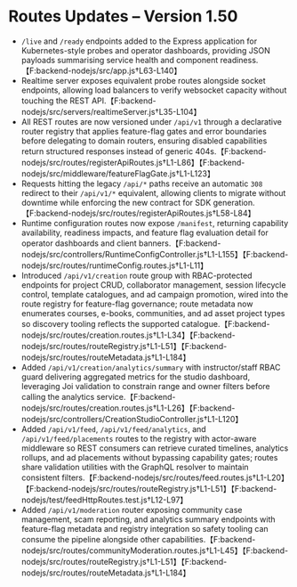 # Routes Updates – Version 1.50

- `/live` and `/ready` endpoints added to the Express application for Kubernetes-style probes and operator dashboards, providing JSON payloads summarising service health and component readiness.【F:backend-nodejs/src/app.js†L63-L140】
- Realtime server exposes equivalent probe routes alongside socket endpoints, allowing load balancers to verify websocket capacity without touching the REST API.【F:backend-nodejs/src/servers/realtimeServer.js†L35-L104】
- All REST routes are now versioned under `/api/v1` through a declarative router registry that applies feature-flag gates and error boundaries before delegating to domain routers, ensuring disabled capabilities return structured responses instead of generic 404s.【F:backend-nodejs/src/routes/registerApiRoutes.js†L1-L86】【F:backend-nodejs/src/middleware/featureFlagGate.js†L1-L123】
- Requests hitting the legacy `/api/*` paths receive an automatic `308` redirect to their `/api/v1/*` equivalent, allowing clients to migrate without downtime while enforcing the new contract for SDK generation.【F:backend-nodejs/src/routes/registerApiRoutes.js†L58-L84】
- Runtime configuration routes now expose `/manifest`, returning capability availability, readiness impacts, and feature flag evaluation detail for operator dashboards and client banners.【F:backend-nodejs/src/controllers/RuntimeConfigController.js†L1-L155】【F:backend-nodejs/src/routes/runtimeConfig.routes.js†L1-L11】
- Introduced `/api/v1/creation` route group with RBAC-protected endpoints for project CRUD, collaborator management, session lifecycle control, template catalogues, and ad campaign promotion, wired into the route registry for feature-flag governance; route metadata now enumerates courses, e-books, communities, and ad asset project types so discovery tooling reflects the supported catalogue.【F:backend-nodejs/src/routes/creation.routes.js†L1-L34】【F:backend-nodejs/src/routes/routeRegistry.js†L1-L51】【F:backend-nodejs/src/routes/routeMetadata.js†L1-L184】
- Added `/api/v1/creation/analytics/summary` with instructor/staff RBAC guard delivering aggregated metrics for the studio dashboard, leveraging Joi validation to constrain range and owner filters before calling the analytics service.【F:backend-nodejs/src/routes/creation.routes.js†L1-L26】【F:backend-nodejs/src/controllers/CreationStudioController.js†L1-L120】
- Added `/api/v1/feed`, `/api/v1/feed/analytics`, and `/api/v1/feed/placements` routes to the registry with actor-aware middleware so REST consumers can retrieve curated timelines, analytics rollups, and ad placements without bypassing capability gates; routes share validation utilities with the GraphQL resolver to maintain consistent filters.【F:backend-nodejs/src/routes/feed.routes.js†L1-L20】【F:backend-nodejs/src/routes/routeRegistry.js†L1-L51】【F:backend-nodejs/test/feedHttpRoutes.test.js†L12-L97】
- Added `/api/v1/moderation` router exposing community case management, scam reporting, and analytics summary endpoints with feature-flag metadata and registry integration so safety tooling can consume the pipeline alongside other capabilities.【F:backend-nodejs/src/routes/communityModeration.routes.js†L1-L45】【F:backend-nodejs/src/routes/routeRegistry.js†L1-L51】【F:backend-nodejs/src/routes/routeMetadata.js†L1-L184】
